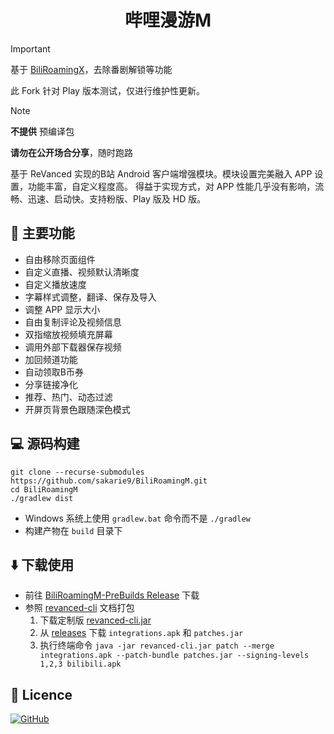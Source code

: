 <div align="center">

# 哔哩漫游M

</div>

> [!IMPORTANT]  
> 基于 [BiliRoamingX](https://github.com/BiliRoamingX/BiliRoamingX)，去除番剧解锁等功能
>
> 此 Fork 针对 Play 版本测试，仅进行维护性更新。

> [!NOTE]  
> **不提供** 预编译包
>
> **请勿在公开场合分享**，随时跑路

基于 ReVanced 实现的B站 Android 客户端增强模块。模块设置完美融入 APP 设置，功能丰富，自定义程度高。
得益于实现方式，对 APP 性能几乎没有影响，流畅、迅速、启动快。支持粉版、Play 版及 HD 版。

## 📖 主要功能

- 自由移除页面组件
- 自定义直播、视频默认清晰度
- 自定义播放速度
- 字幕样式调整，翻译、保存及导入
- 调整 APP 显示大小
- 自由复制评论及视频信息
- 双指缩放视频填充屏幕
- 调用外部下载器保存视频
- 加回频道功能
- 自动领取B币券
- 分享链接净化
- 推荐、热门、动态过滤
- 开屏页背景色跟随深色模式

## 💻 源码构建

```shell
git clone --recurse-submodules https://github.com/sakarie9/BiliRoamingM.git
cd BiliRoamingM
./gradlew dist
```

- Windows 系统上使用 `gradlew.bat` 命令而不是 `./gradlew`
- 构建产物在 `build` 目录下

## ⬇️ 下载使用

- 前往 [BiliRoamingM-PreBuilds Release](https://github.com/sakarie9/BiliRoamingM-PreBuilds/releases/latest) 下载
- 参照 [revanced-cli](https://github.com/ReVanced/revanced-cli/tree/main/docs) 文档打包
  1. 下载定制版 [revanced-cli.jar](https://github.com/zjns/revanced-cli/releases/latest)
  2. 从 [releases](https://github.com/sakarie9/BiliRoamingM/releases/latest) 下载 `integrations.apk` 和 `patches.jar`
  3. 执行终端命令 `java -jar revanced-cli.jar patch --merge integrations.apk --patch-bundle patches.jar --signing-levels 1,2,3 bilibili.apk`

## 📃 Licence

[![GitHub](https://img.shields.io/github/license/sakarie9/BiliRoamingM?style=for-the-badge)](https://github.com/sakarie9/BiliRoamingM/blob/main/LICENSE)
